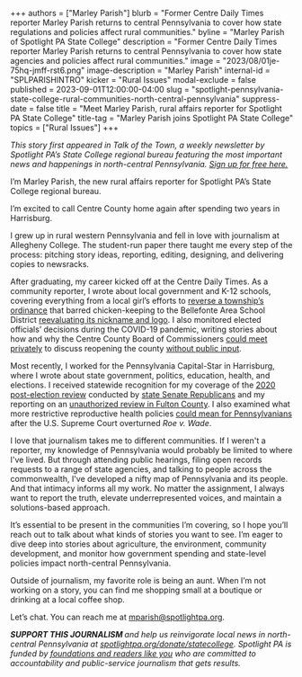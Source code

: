 +++
authors = ["Marley Parish"]
blurb = "Former Centre Daily Times reporter Marley Parish returns to central Pennsylvania to cover how state regulations and policies affect rural communities."
byline = "Marley Parish of Spotlight PA State College"
description = "Former Centre Daily Times reporter Marley Parish returns to central Pennsylvania to cover how state agencies and policies affect rural communities."
image = "2023/08/01je-75hq-jmff-rst6.png"
image-description = "Marley Parish"
internal-id = "SPLPARISHINTRO"
kicker = "Rural Issues"
modal-exclude = false
published = 2023-09-01T12:00:00-04:00
slug = "spotlight-pennsylvania-state-college-rural-communities-north-central-pennsylvania"
suppress-date = false
title = "Meet Marley Parish, rural affairs reporter for Spotlight PA State College"
title-tag = "Marley Parish joins Spotlight PA State College"
topics = ["Rural Issues"]
+++

<em>This story first appeared in Talk of the Town, a weekly newsletter by Spotlight PA’s State College regional bureau featuring the most important news and happenings in north-central Pennsylvania. </em><a href="https://www.spotlightpa.org/newsletters/talkofthetown"><em>Sign up for free here.</em></a>

I’m Marley Parish, the new rural affairs reporter for Spotlight PA’s State College regional bureau.

I’m excited to call Centre County home again after spending two years in Harrisburg.

I grew up in rural western Pennsylvania and fell in love with journalism at Allegheny College. The student-run paper there taught me every step of the process: pitching story ideas, reporting, editing, designing, and delivering copies to newsracks.

<script src="https://www.spotlightpa.org/embed.js" async></script><div data-spl-embed-version="1" data-spl-src="https://www.spotlightpa.org/embeds/newsletter/?cta=Sign%20up%20for%20our%20new%20regional%20newsletter%2C%20%3Cb%3ETalk%20of%20the%20Town%3C%2Fb%3E%2C%20and%20get%20all%20the%20news%20and%20notes%20from%20State%20College%20and%20north-central%20PA.&button=Sign%20Up%20Now&preselect=state_college&eyebrow=DON'T%20MISS%20A%20BEAT"></div>

After graduating, my career kicked off at the Centre Daily Times. As a community reporter, I wrote about local government and K-12 schools, covering everything from a local girl’s efforts to <a href="https://www.centredaily.com/news/local/community/article249356965.html">reverse a township’s ordinance</a> that barred chicken-keeping to the Bellefonte Area School District <a href="https://www.centredaily.com/news/local/community/bellefonte/article250997814.html">reevaluating its nickname and logo</a>. I also monitored elected officials’ decisions during the COVID-19 pandemic, writing stories about how and why the Centre County Board of Commissioners <a href="https://www.centredaily.com/news/local/community/article243031921.html">could meet privately</a> to discuss reopening the county <a href="https://www.centredaily.com/news/local/community/article242998757.html">without public input</a>.

Most recently, I worked for the Pennsylvania Capital-Star in Harrisburg, where I wrote about state government, politics, education, health, and elections. I received statewide recognition for my coverage of the <a href="https://www.penncapital-star.com/government-politics/pa-gop-lawmaker-says-the-cause-for-a-forensic-election-investigation-is-weakened-and-diminished/">2020 post-election review</a> conducted by <a href="https://www.penncapital-star.com/government-politics/pa-gop-lawmaker-vowed-transparency-but-negotiations-for-election-probe-are-private/">state Senate Republicans</a> and my reporting on an <a href="https://www.penncapital-star.com/government-politics/an-unprecedented-situation-loose-ends-remain-in-fulton-county-election-review/">unauthorized review in Fulton County</a>. I also examined what more restrictive reproductive health policies <a href="https://www.penncapital-star.com/health-care/roes-reversal-puts-abortion-access-on-the-ballot-in-pennsylvania/">could mean for Pennsylvanians</a> after the U.S. Supreme Court overturned <em>Roe v. Wade</em>.

I love that journalism takes me to different communities. If I weren&#39;t a reporter, my knowledge of Pennsylvania would probably be limited to where I&#39;ve lived. But through attending public hearings, filing open records requests to a range of state agencies, and talking to people across the commonwealth, I&#39;ve developed a nifty map of Pennsylvania and its people. And that intimacy informs all my work. No matter the assignment, I always want to report the truth, elevate underrepresented voices, and maintain a solutions-based approach.

<script src="https://www.spotlightpa.org/embed.js" async></script><div data-spl-embed-version="1" data-spl-src="https://www.spotlightpa.org/embeds/donate/"></div>

It’s essential to be present in the communities I’m covering, so I hope you’ll reach out to talk about what kinds of stories you want to see. I’m eager to dive deep into stories about agriculture, the environment, community development, and monitor how government spending and state-level policies impact north-central Pennsylvania.

Outside of journalism, my favorite role is being an aunt. When I’m not working on a story, you can find me shopping small at a boutique or drinking at a local coffee shop.

Let’s chat. You can reach me at <a href="mailto:mparish@spotlightpa.org">mparish@spotlightpa.org</a>.

<strong><em>SUPPORT THIS JOURNALISM </em></strong><em>and help us reinvigorate local news in north-central Pennsylvania at </em><a href="http://spotlightpa.org/donate/statecollege"><em>spotlightpa.org/donate/statecollege</em></a><em>. Spotlight PA is funded by </em><a href="https://www.spotlightpa.org/support"><em>foundations and readers like you</em></a><em> who are committed to accountability and public-service journalism that gets results.</em>

